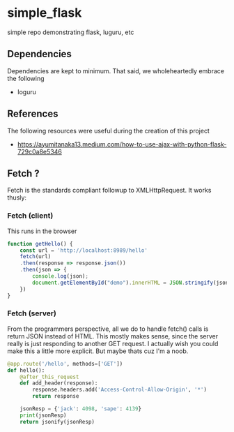 # simple_flask
simple repo demonstrating flask, luguru, etc

## Dependencies
Dependencies are kept to minimum. That said, we wholeheartedly embrace the following
* loguru

## References
The following resources were useful during the creation of this project

* https://ayumitanaka13.medium.com/how-to-use-ajax-with-python-flask-729c0a8e5346

## Fetch ? 
Fetch is the standards compliant followup to XMLHttpRequest. It works thusly:

### Fetch (client)
This runs in the browser
``` js
function getHello() {
    const url = 'http://localhost:8989/hello'
    fetch(url)
    .then(response => response.json())  
    .then(json => {
        console.log(json);
        document.getElementById("demo").innerHTML = JSON.stringify(json)
    })
}
```
### Fetch (server)
From the programmers perspective, all we do to handle fetch() calls is return JSON instead of HTML.
This mostly makes sense, since the server really is just responding to another GET request.
I actually wish you could make this a little more explicit. But maybe thats cuz I'm a noob.

``` py
@app.route('/hello', methods=['GET'])
def hello():
    @after_this_request
    def add_header(response):
        response.headers.add('Access-Control-Allow-Origin', '*')
        return response

    jsonResp = {'jack': 4098, 'sape': 4139}
    print(jsonResp)
    return jsonify(jsonResp)
```

